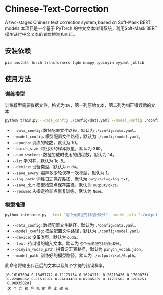 # Chinese-Text-Correction

A two-staged Chinese text correction system, based on Soft-Mask BERT models
本项目是一个基于 PyTorch 的中文文本纠错系统，利用Soft-Mask BERT模型进行中文文本的错误检测和纠正。

## 安装依赖

```bash
pip install torch transformers tqdm numpy pypinyin pyyaml joblib
```

## 使用方法

### 训练模型
训练模型需要数据文件，格式为tsv，第一列原始文本，第二列为纠正错误后的文本

```bash
python train.py --data_config ./config/data.yaml --model_config ./config/model.yaml --epochs 10 --batch_size 290
```

- `--data_config`: 数据配置文件路径，默认为 `./config/data.yaml`。
- `--model_config`: 模型配置文件路径，默认为 `./config/model.yaml`。
- `--epochs`: 训练的轮数，默认为 10。
- `--batch_size`: 每批次的样本数量，默认为 290。
- `--num_workers`: 数据加载时使用的线程数，默认为 14。
- `--lr`: 学习率，默认为 1e-5。
- `--device`: 设备类型，默认为 `cuda`。
- `--save_every`: 每隔多少轮保存一次模型，默认为 1。
- `--log_path`: 训练日志保存路径，默认为 `output/log/log.txt`。
- `--save_dir`: 模型检查点保存路径，默认为 `output/ckpt`。
- `--resume`: 从指定检查点恢复训练，默认为 `None`。

### 模型推理

```bash
python inference.py --text "这个光灵坦克射程比较长" --model_path "./output/ckpt/0.pth" --pinyin_vocab_path "pinyin_vocab.json"
```

- `--data_config`: 数据配置文件路径，默认为 `./config/data.yaml`。
- `--model_config`: 模型配置文件路径，默认为 `./config/model.yaml`。
- `--device`: 设备类型，默认为 `cuda`。
- `--text`: 待纠错的输入文本，默认为 `这个光灵坦克射程比较长`。
- `--pinyin_vocab_path`: 拼音词汇表路径，默认为 `pinyin_vocab.json`。
- `--model_path`: 训练好的模型路径，默认为 `./output/ckpt/0.pth`。

此命令将输出纠正后的文本以及每个字符的错误概率。
```text
[0.16167694 0.18457742 0.11173134 0.1624171  0.26110426 0.17090733
 0.22880052 0.21512051 0.26683483 0.07345239 0.11701562 0.1284751
 0.08035028]
 这 个 光 棱 坦 克 射 程 比 较 长 

```
